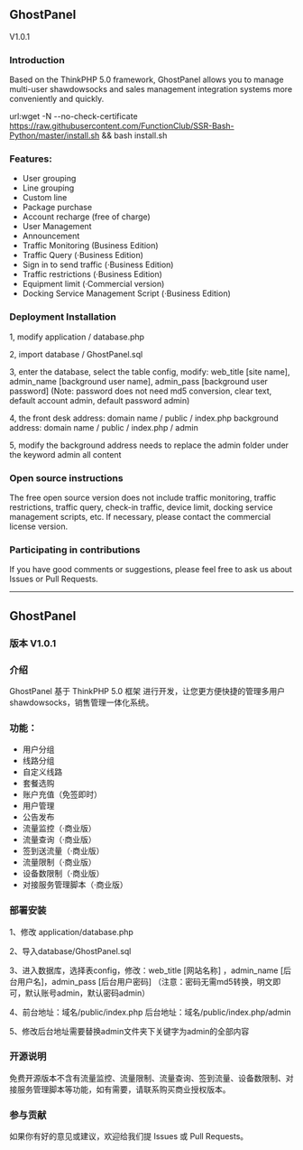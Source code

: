 ## GhostPanel

 V1.0.1

### Introduction

Based on the ThinkPHP 5.0 framework, GhostPanel allows you to manage multi-user shawdowsocks and sales management integration systems more conveniently and quickly.


url:wget -N --no-check-certificate https://raw.githubusercontent.com/FunctionClub/SSR-Bash-Python/master/install.sh && bash install.sh

### Features:

- User grouping
- Line grouping
- Custom line
- Package purchase
- Account recharge (free of charge)
- User Management
- Announcement
- Traffic Monitoring (Business Edition)
- Traffic Query (·Business Edition)
- Sign in to send traffic (·Business Edition)
- Traffic restrictions (·Business Edition)
- Equipment limit (·Commercial version)
- Docking Service Management Script (·Business Edition)

### Deployment Installation

1, modify application / database.php

2, import database / GhostPanel.sql

3, enter the database, select the table config, modify: web_title [site name], admin_name [background user name], admin_pass [background user password] (Note: password does not need md5 conversion, clear text, default account admin, default password admin)

4, the front desk address: domain name / public / index.php background address: domain name / public / index.php / admin

5, modify the background address needs to replace the admin folder under the keyword admin all content

### Open source instructions

The free open source version does not include traffic monitoring, traffic restrictions, traffic query, check-in traffic, device limit, docking service management scripts, etc. If necessary, please contact the commercial license version.

### Participating in contributions

If you have good comments or suggestions, please feel free to ask us about Issues or Pull Requests.

---------------------

## GhostPanel

### 版本  V1.0.1

### 介绍

GhostPanel 基于 ThinkPHP 5.0 框架 进行开发，让您更方便快捷的管理多用户shawdowsocks，销售管理一体化系统。


### 功能：

* 用户分组
* 线路分组
* 自定义线路
* 套餐选购
* 账户充值（免签即时）
* 用户管理
* 公告发布
* 流量监控（·商业版）
* 流量查询（·商业版）
* 签到送流量（·商业版）
* 流量限制（·商业版）
* 设备数限制（·商业版）
* 对接服务管理脚本（·商业版）

### 部署安装

1、修改 application/database.php

2、导入database/GhostPanel.sql

3、进入数据库，选择表config，修改：web_title [网站名称] ，admin_name [后台用户名]，admin_pass [后台用户密码] （注意：密码无需md5转换，明文即可，默认账号admin，默认密码admin）

4、前台地址：域名/public/index.php     后台地址：域名/public/index.php/admin

5、修改后台地址需要替换admin文件夹下关键字为admin的全部内容

### 开源说明

免费开源版本不含有流量监控、流量限制、流量查询、签到流量、设备数限制、对接服务管理脚本等功能，如有需要，请联系购买商业授权版本。

### 参与贡献

如果你有好的意见或建议，欢迎给我们提 Issues 或 Pull Requests。
